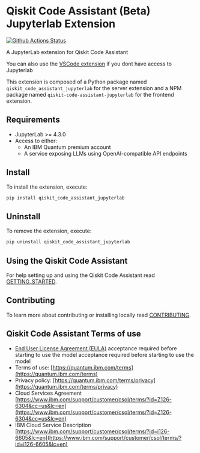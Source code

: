# Qiskit Code Assistant (Beta) Jupyterlab Extension

[![Github Actions Status](https://github.com/Qiskit/qiskit-code-assistant-jupyterlab/workflows/Build/badge.svg)](https://github.com/Qiskit/qiskit-code-assistant-jupyterlab/actions/workflows/build.yml)

A JupyterLab extension for Qiskit Code Assistant

You can also use the [VSCode extension](https://github.com/Qiskit/qiskit-code-assistant-vscode)
if you dont have access to Jupyterlab

This extension is composed of a Python package named `qiskit_code_assistant_jupyterlab`
for the server extension and a NPM package named `qiskit-code-assistant-jupyterlab`
for the frontend extension.

## Requirements

- JupyterLab >= 4.3.0
- Access to either:
  - An IBM Quantum premium account
  - A service exposing LLMs using OpenAI-compatible API endpoints

## Install

To install the extension, execute:

```bash
pip install qiskit_code_assistant_jupyterlab
```

## Uninstall

To remove the extension, execute:

```bash
pip uninstall qiskit_code_assistant_jupyterlab
```

## Using the Qiskit Code Assistant

For help setting up and using the Qiskit Code Assistant read [GETTING_STARTED](GETTING_STARTED.md).

## Contributing

To learn more about contributing or installing locally read [CONTRIBUTING](CONTRIBUTING.md).

## Qiskit Code Assistant Terms of use

- [End User License Agreement (EULA)](docs/EULA.md) acceptance required before starting to use the model acceptance required before starting to use the model
- Terms of use: [https://quantum.ibm.com/terms](https://quantum.ibm.com/terms)
- Privacy policy: [https://quantum.ibm.com/terms/privacy](https://quantum.ibm.com/terms/privacy)
- Cloud Services Agreement [https://www.ibm.com/support/customer/csol/terms/?id=Z126-6304&cc=us&lc=en](https://www.ibm.com/support/customer/csol/terms/?id=Z126-6304&cc=us&lc=en)
- IBM Cloud Service Description [https://www.ibm.com/support/customer/csol/terms/?id=i126-6605&lc=en](https://www.ibm.com/support/customer/csol/terms/?id=i126-6605&lc=en)
